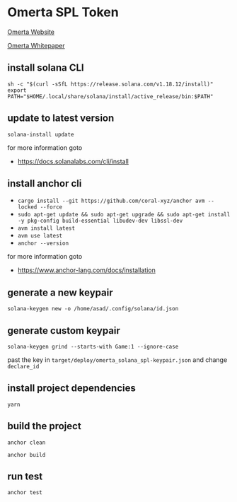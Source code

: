 # Omerta SPL Token

[Omerta Website](https://www.omertagame.com)

[Omerta Whitepaper](https://docs.omertagame.com/whitepaper)

## install solana CLI 

```sh -c "$(curl -sSfL https://release.solana.com/v1.18.12/install)"```
```export PATH="$HOME/.local/share/solana/install/active_release/bin:$PATH"```

## update to latest version

```solana-install update```

for more information goto
- https://docs.solanalabs.com/cli/install


## install anchor cli
- ```cargo install --git https://github.com/coral-xyz/anchor avm --locked --force```
- ```sudo apt-get update && sudo apt-get upgrade && sudo apt-get install -y pkg-config build-essential libudev-dev libssl-dev```
- ```avm install latest```
- ```avm use latest```
- ```anchor --version```

for more information goto
- https://www.anchor-lang.com/docs/installation



## generate a new keypair

```shell
solana-keygen new -o /home/asad/.config/solana/id.json
```
## generate custom keypair
```shell
solana-keygen grind --starts-with Game:1 --ignore-case
```
past the key in ```target/deploy/omerta_solana_spl-keypair.json``` and change ```declare_id```


## install project dependencies
```shell
yarn
```

## build the project
```shell
anchor clean
```
```shell
anchor build
```

## run test

```shell
anchor test
```




